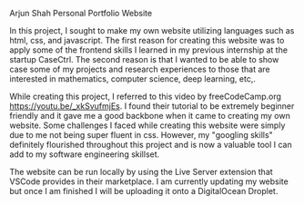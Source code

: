 Arjun Shah Personal Portfolio Website

In this project, I sought to make my own website utilizing languages such as html, css, and javascript.
The first reason for creating this website was to apply some of the frontend skills I learned in my previous
internship at the startup CaseCtrl. The second reason is that I wanted to be able to show case some of my
projects and research experiences to those that are interested in mathematics, computer science, deep learning, etc,.

While creating this project, I referred to this video by freeCodeCamp.org https://youtu.be/_xkSvufmjEs. 
I found their tutorial to be extremely beginner friendly and it gave me a good backbone when it came to creating my own website. 
Some challenges I faced while creating this website were simply due to me not being super fluent in css. 
However, my "googling skills" definitely flourished throughout this project and is now a valuable tool I can add to my software engineering skillset.

The website can be run locally by using the Live Server extension that VSCode provides in their marketplace. 
I am currently updating my website but once I am finished I will be uploading it onto a DigitalOcean Droplet.
